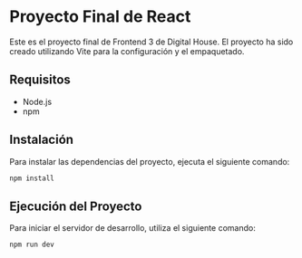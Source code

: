 # Proyecto Final de React

Este es el proyecto final de Frontend 3 de Digital House. El proyecto ha sido creado utilizando Vite para la configuración y el empaquetado.

## Requisitos

- Node.js
- npm

## Instalación

Para instalar las dependencias del proyecto, ejecuta el siguiente comando:

```bash
npm install
```

## Ejecución del Proyecto

Para iniciar el servidor de desarrollo, utiliza el siguiente comando:

```bash
npm run dev
```